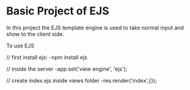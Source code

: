 # Basic Project of EJS
In this project the EJS template engine is used to take normal input and show to the client side. 

To use EJS

// first install ejs:
-npm install ejs

// inside the server
-app.set('view engine', 'ejs');

// create index.ejs inside views folder
-res.render('index',{});
